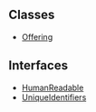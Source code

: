 ## Classes

- [Offering](../../../Classes/API/Entities/Offering/Offering.md)

## Interfaces

- [HumanReadable](../../../Interfaces/API/Entities/Offering/HumanReadable.md)
- [UniqueIdentifiers](../../../Interfaces/API/Entities/Offering/UniqueIdentifiers.md)
